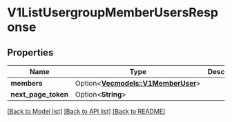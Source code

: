 # V1ListUsergroupMemberUsersResponse

## Properties

Name | Type | Description | Notes
------------ | ------------- | ------------- | -------------
**members** | Option<[**Vec<models::V1MemberUser>**](v1MemberUser.md)> |  | [optional]
**next_page_token** | Option<**String**> |  | [optional]

[[Back to Model list]](../README.md#documentation-for-models) [[Back to API list]](../README.md#documentation-for-api-endpoints) [[Back to README]](../README.md)


